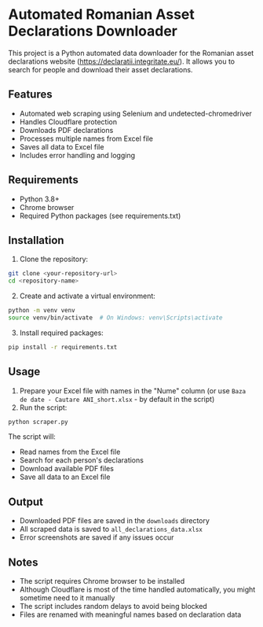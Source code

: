 # Automated Romanian Asset Declarations Downloader

This project is a Python automated data downloader for the Romanian asset declarations website (https://declaratii.integritate.eu/). It allows you to search for people and download their asset declarations.

## Features

- Automated web scraping using Selenium and undetected-chromedriver
- Handles Cloudflare protection
- Downloads PDF declarations
- Processes multiple names from Excel file
- Saves all data to Excel file
- Includes error handling and logging

## Requirements

- Python 3.8+
- Chrome browser
- Required Python packages (see requirements.txt)

## Installation

1. Clone the repository:
```bash
git clone <your-repository-url>
cd <repository-name>
```

2. Create and activate a virtual environment:
```bash
python -m venv venv
source venv/bin/activate  # On Windows: venv\Scripts\activate
```

3. Install required packages:
```bash
pip install -r requirements.txt
```

## Usage

1. Prepare your Excel file with names in the "Nume" column (or use `Baza de date - Cautare ANI_short.xlsx` - by default in the script)
2. Run the script:
```bash
python scraper.py
```

The script will:
- Read names from the Excel file
- Search for each person's declarations
- Download available PDF files
- Save all data to an Excel file

## Output

- Downloaded PDF files are saved in the `downloads` directory
- All scraped data is saved to `all_declarations_data.xlsx`
- Error screenshots are saved if any issues occur

## Notes
- The script requires Chrome browser to be installed
- Although Cloudflare is most of the time handled automatically, you might sometime need to it manually
- The script includes random delays to avoid being blocked
- Files are renamed with meaningful names based on declaration data